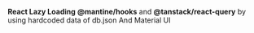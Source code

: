 **React Lazy Loading**
**@mantine/hooks** and **@tanstack/react-query**
 by using hardcoded data of db.json
And Material UI
